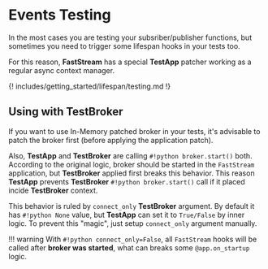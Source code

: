 # Events Testing

In the most cases you are testing your subsriber/publisher functions, but sometimes you need to trigger some lifespan hooks in your tests too.

For this reason, **FastStream** has a special **TestApp** patcher working as a regular async context manager.

{! includes/getting_started/lifespan/testing.md !}

## Using with **TestBroker**

If you want to use In-Memory patched broker in your tests, it's advisable to patch the broker first (before applying the application patch).

Also, **TestApp** and **TestBroker** are calling `#!python broker.start()` both. According to the original logic, broker should be started in the `FastStream` application, but **TestBroker** applied first breaks this behavior. This reason **TestApp** prevents **TestBroker** `#!python broker.start()` call if it placed incide **TestBroker** context.

This behavior is ruled by `connect_only` **TestBroker** argument. By default it has `#!python None` value, but **TestApp** can set it to `True/False` by inner logic. To prevent this "magic", just setup `connect_only` argument manually.

!!! warning
    With `#!python connect_only=False`, all `FastStream` hooks will be called after **broker was started**, what can breaks some `@app.on_startup` logic.
